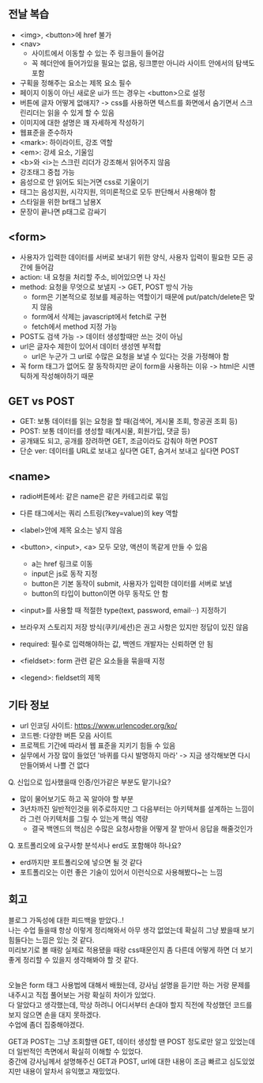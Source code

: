 ## 전날 복습
- \<img\>, \<button\>에 href 불가
- \<nav\>
    - 사이트에서 이동할 수 있는 주 링크들이 들어감
    - 꼭 헤더안에 들어가있을 필요는 없음, 링크뿐만 아니라 사이트 안에서의 탐색도 포함
- 구획을 정해주는 요소는 제목 요소 필수
- 페이지 이동이 아닌 새로운 ui가 뜨는 경우는 \<button\>으로 설정
- 버튼에 글자 어떻게 없애지? -> css를 사용하면 텍스트를 화면에서 숨기면서 스크린리더는 읽을 수 있게 할 수 있음
- 이미지에 대한 설명은 꽤 자세하게 작성하기
- 웹표준을 준수하자
- \<mark\>: 하이라이트, 강조 역할
- \<em\>: 강세 요소, 기울임
- \<b\>와 \<i\>는 스크린 리더가 강조해서 읽어주지 않음 
- 강조태그 중첩 가능
- 음성으로 안 읽어도 되는거면 css로 기울이기
- 태그는 음성지원, 시각지원, 의미론적으로 모두 판단해서 사용해야 함
- 스타일을 위한 br태그 남용X
- 문장이 끝나면 p태그로 감싸기

## \<form\>
- 사용자가 입력한 데이터를 서버로 보내기 위한 양식, 사용자 입력이 필요한 모든 공간에 들어감
- action: 내 요청을 처리할 주소, 비어있으면 나 자신
- method: 요청을 무엇으로 보낼지 -> GET, POST 방식 가능
    - form은 기본적으로 정보를 제공하는 역할이기 때문에 put/patch/delete은 맞지 않음
    - form에서 삭제는 javascript에서 fetch로 구현
    - fetch에서 method 지정 가능
- POST도 검색 가능 -> 데이터 생성할때만 쓰는 것이 아님
- url은 글자수 제한이 있어서 데이터 생성엔 부적합
    - url은 누군가 그 url로 수많은 요청을 보낼 수 있다는 것을 가정해야 함
- 꼭 form 태그가 없어도 잘 동작하지만 굳이 form을 사용하는 이유
    -> html은 시맨틱하게 작성해야하기 때문

## GET vs POST
- GET: 보통 데이터를 읽는 요청을 할 때(검색어, 게시물 조회, 항공권 조회 등)
- POST: 보통 데이터를 생성할 때(게시물, 회원가입, 댓글 등)
- 공개돼도 되고, 공개를 장려하면 GET, 조금이라도 감춰야 하면 POST
- 단순 ver: 데이터를 URL로 보내고 싶다면 GET, 숨겨서 보내고 싶다면 POST

## \<name\>
- radio버튼에서: 같은 name은 같은 카테고리로 묶임
- 다른 태그에서는 쿼리 스트링(?key=value)의 key 역할

- \<label\>안에 제목 요소는 넣지 않음
- \<button\>, \<input\>, \<a\> 모두 모양, 액션이 똑같게 만들 수 있음
    - a는 href 링크로 이동
    - input은 js로 동작 지정
    - button은 기본 동작이 submit, 사용자가 입력한 데이터를 서버로 보냄
    - button의 타입이 button이면 아무 동작도 안 함
- \<input\>를 사용할 때 적절한 type(text, password, email···) 지정하기
- 브라우저 스토리지 저장 방식(쿠키/세션)은 권고 사항은 있지만 정답이 있진 않음
- required: 필수로 입력해야하는 값, 백엔드 개발자는 신뢰하면 안 됨
- \<fieldset\>: form 관련 같은 요소들을 묶을때 지정
- \<legend\>: fieldset의 제목

## 기타 정보
- url 인코딩 사이트: https://www.urlencoder.org/ko/
- 코드펜: 다양한 버튼 모음 사이트
- 프로젝트 기간에 따라서 웹 표준을 지키기 힘들 수 있음
- 실무에서 가장 많이 들었던 '바퀴를 다시 발명하지 마라' -> 지금 생각해보면 다시 만들어봐서 나쁠 건 없다 

Q. 신입으로 입사했을때 인증/인가같은 부분도 맡기나요?
- 많이 물어보기도 하고 꼭 알아야 할 부분
- 3년차까진 일반적인것을 위주로하지만 그 다음부터는 아키텍쳐를 설계하는 느낌이라 그런 아키텍처를 그릴 수 있는게 핵심 역량
    - 결국 백엔드의 핵심은 수많은 요청사항을 어떻게 잘 받아서 응답을 해줄것인가

Q. 포트폴리오에 요구사항 분석서나 erd도 포함해야 하나요?
- erd까지만 포트폴리오에 넣으면 될 것 같다
- 포트폴리오는 이런 좋은 기술이 있어서 이런식으로 사용해봤다~는 느낌



## 회고
블로그 가독성에 대한 피드백을 받았다..!<br>
나는 수업 들을때 항상 이렇게 정리해와서 아무 생각 없었는데 확실히 그냥 봤을때 보기 힘들다는 느낌은 있는 것 같다.<br>
미리보기로 볼 때랑 실제로 적용됐을 때랑 css때문인지 좀 다른데 어떻게 하면 더 보기 좋게 정리할 수 있을지 생각해봐야 할 것 같다.<br><br>

오늘은 form 태그 사용법에 대해서 배웠는데, 강사님 설명을 듣기만 하는 거랑 문제를 내주시고 직접 풀어보는 거랑 확실히 차이가 있었다.<br>
다 알았다고 생각했는데, 막상 하려니 어디서부터 손대야 할지 직전에 작성했던 코드를 보지 않으면 손을 대지 못하겠다.<br>
수업에 좀더 집중해야겠다.<br>

GET과 POST는 그냥 조회할땐 GET, 데이터 생성할 땐 POST 정도로만 알고 있었는데 더 일반적인 측면에서 확실히 이해할 수 있었다.<br>
중간에 강사님께서 설명해주신 GET과 POST, url에 대한 내용이 조금 빠르고 심도있었지만 내용이 알차서 유익했고 재밌었다.
